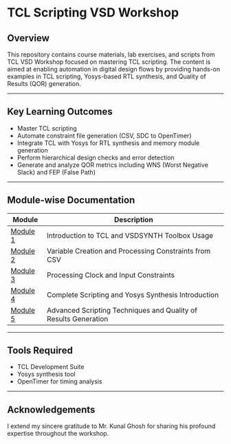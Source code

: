# TCL Scripting VSD Workshop

## Overview
This repository contains course materials, lab exercises, and scripts from TCL VSD Workshop focused on mastering TCL scripting. 
The content is aimed at enabling automation in digital design flows by providing hands-on examples in TCL scripting, Yosys-based RTL synthesis, and Quality of Results (QOR) generation.

---

## Key Learning Outcomes
- Master TCL scripting 
- Automate constraint file generation (CSV, SDC to OpenTimer)
- Integrate TCL with Yosys for RTL synthesis and memory module generation
- Perform hierarchical design checks and error detection
- Generate and analyze QOR metrics including WNS (Worst Negative Slack) and FEP (False Path)

---

## Module-wise Documentation

| Module | Description |
|--------|-------------|
| [Module 1](./Module%201/) | Introduction to TCL and VSDSYNTH Toolbox Usage |
| [Module 2](./Module%202/) | Variable Creation and Processing Constraints from CSV | 
| [Module 3](./Module%203/) | Processing Clock and Input Constraints | 
| [Module 4](./Module%204/) | Complete Scripting and Yosys Synthesis Introduction | 
| [Module 5](./Module%205/) | Advanced Scripting Techniques and Quality of Results Generation |

---

## Tools Required
- TCL Development Suite
- Yosys synthesis tool
- OpenTimer for timing analysis

---

## Acknowledgements

I extend my sincere gratitude to Mr. Kunal Ghosh for sharing his profound expertise throughout the workshop.
